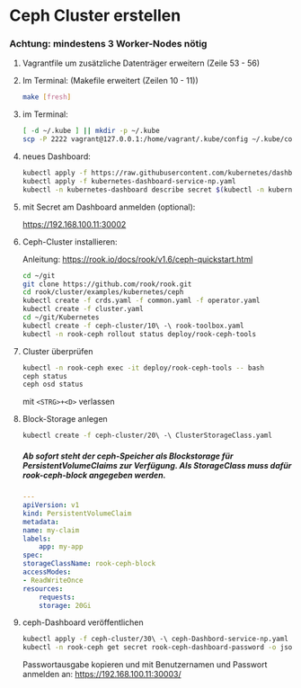 # Ceph Cluster erstellen

### Achtung: mindestens 3 Worker-Nodes nötig

1. Vagrantfile um zusätzliche Datenträger erweitern (Zeile 53 - 56)
2. Im Terminal:  (Makefile erweitert (Zeilen 10 - 11))
    ```bash
    make [fresh]
    ```
3. im Terminal:
    ```bash
    [ -d ~/.kube ] || mkdir -p ~/.kube
    scp -P 2222 vagrant@127.0.0.1:/home/vagrant/.kube/config ~/.kube/config
    ```
4. neues Dashboard:
    ```bash
    kubectl apply -f https://raw.githubusercontent.com/kubernetes/dashboard/v2.0.0/aio/deploy/recommended.yaml
    kubectl apply -f kubernetes-dashboard-service-np.yaml
    kubectl -n kubernetes-dashboard describe secret $(kubectl -n kubernetes-dashboard get secret | grep admin-user | awk '{print $1}')
    ```
5. mit Secret am Dashboard anmelden (optional):

    https://192.168.100.11:30002
6. Ceph-Cluster installieren:

    Anleitung: https://rook.io/docs/rook/v1.6/ceph-quickstart.html
    ```bash
    cd ~/git
    git clone https://github.com/rook/rook.git
    cd rook/cluster/examples/kubernetes/ceph
    kubectl create -f crds.yaml -f common.yaml -f operator.yaml
    kubectl create -f cluster.yaml
    cd ~/git/Kubernetes
    kubectl create -f ceph-cluster/10\ -\ rook-toolbox.yaml
    kubectl -n rook-ceph rollout status deploy/rook-ceph-tools
    ```
7. Cluster überprüfen
    ```bash
    kubectl -n rook-ceph exec -it deploy/rook-ceph-tools -- bash
    ceph status
    ceph osd status
    ```

    mit ```<STRG>+<D>``` verlassen
8. Block-Storage anlegen
    ```bash
    kubectl create -f ceph-cluster/20\ -\ ClusterStorageClass.yaml
    ```

    ##### Ab sofort steht der ceph-Speicher als Blockstorage für PersistentVolumeClaims zur Verfügung. Als StorageClass muss dafür rook-ceph-block angegeben werden.

    ```yaml
    ---
    apiVersion: v1
    kind: PersistentVolumeClaim
    metadata:
    name: my-claim
    labels:
        app: my-app
    spec:
    storageClassName: rook-ceph-block
    accessModes:
    - ReadWriteOnce
    resources:
        requests:
        storage: 20Gi
    ```
9. ceph-Dashboard veröffentlichen
    ```bash
    kubectl apply -f ceph-cluster/30\ -\ ceph-Dashbord-service-np.yaml
    kubectl -n rook-ceph get secret rook-ceph-dashboard-password -o jsonpath="{['data']['password']}" | base64 --decode && echo
    ```
    Passwortausgabe kopieren und mit Benutzernamen und Passwort anmelden an: https://192.168.100.11:30003/
